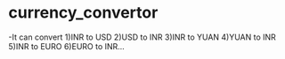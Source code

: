 # currency_convertor
-It can convert 1)INR to USD 2)USD to INR 3)INR to YUAN 4)YUAN to INR 5)INR to EURO 6)EURO to INR...
